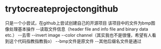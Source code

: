 # trytocreateprojectongithub
只是一个小尝试，在github上尝试创建自己的开源项目
该项目中的文件为bmp图像处理基本操作
--读取文件信息（header file and info file and binary data etc.）
--去零
--invert image
--color channel（其实我也不是很懂，希望有人看到这个代码指教指教我o）
--bmp文件是原文件
--其他后缀名文件是通过

